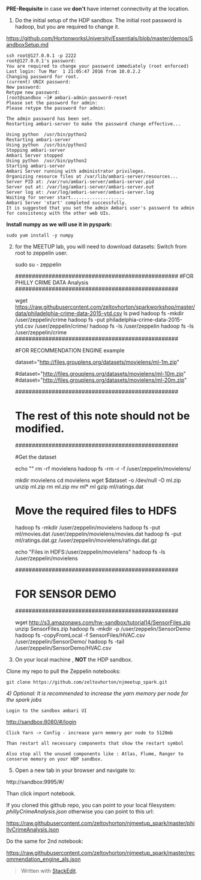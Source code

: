 

**PRE-Requisite** in case we **don't** have internet connectivity at the location. 

1) Do the  initial setup of the  HDP sandbox. The initial root password is hadoop, but you are required to change it.

https://github.com/HortonworksUniversity/Essentials/blob/master/demos/SandboxSetup.md


    ssh root@127.0.0.1 -p 2222
    root@127.0.0.1's password: 
    You are required to change your password immediately (root enforced)
    Last login: Tue Mar  1 21:05:47 2016 from 10.0.2.2
    Changing password for root.
    (current) UNIX password: 
    New password: 
    Retype new password: 
    [root@sandbox ~]# ambari-admin-password-reset
    Please set the password for admin: 
    Please retype the password for admin: 
    
    The admin password has been set.
    Restarting ambari-server to make the password change effective...
    
    Using python  /usr/bin/python2
    Restarting ambari-server
    Using python  /usr/bin/python2
    Stopping ambari-server
    Ambari Server stopped
    Using python  /usr/bin/python2
    Starting ambari-server
    Ambari Server running with administrator privileges.
    Organizing resource files at /var/lib/ambari-server/resources...
    Server PID at: /var/run/ambari-server/ambari-server.pid
    Server out at: /var/log/ambari-server/ambari-server.out
    Server log at: /var/log/ambari-server/ambari-server.log
    Waiting for server start....................
    Ambari Server 'start' completed successfully.
    It is suggested that you set the admin Ambari user's password to admin for consistency with the other web UIs.


**Install numpy as we will use it in pyspark:**

    sudo yum install -y numpy

2) for the MEETUP lab, you will need to download datasets: Switch from root to zeppelin user. 

    sudo su - zeppelin
    
    #################################################
    #FOR PHILLY CRIME DATA Analysis
    #################################################
    
    wget https://raw.githubusercontent.com/zeltovhorton/sparkworkshop/master/data/philadelphia-crime-data-2015-ytd.csv
    ls
    pwd
    hadoop fs -mkdir /user/zeppelin/crime
    hadoop fs -put philadelphia-crime-data-2015-ytd.csv /user/zeppelin/crime/
    hadoop fs -ls /user/zeppelin
    hadoop fs -ls /user/zeppelin/crime
    #################################################
    
    #FOR RECOMMENDATION ENGINE example
    
    dataset="http://files.grouplens.org/datasets/movielens/ml-1m.zip"
    
    #dataset="http://files.grouplens.org/datasets/movielens/ml-10m.zip"
    #dataset="http://files.grouplens.org/datasets/movielens/ml-20m.zip"
    
    
    #################################################
    # The rest of this note should not be modified. #
    #################################################
    
    #Get the dataset
    
    echo ""
    rm -rf movielens
    hadoop fs -rm -r -f /user/zeppelin/movielens/
    
    
    mkdir movielens
    cd movielens
    wget $dataset -o /dev/null -O ml.zip
    unzip ml.zip
    rm ml.zip
    mv ml* ml
    gzip ml/ratings.dat
    
    # Move the required files to HDFS
    
    hadoop fs -mkdir /user/zeppelin/movielens
    hadoop fs -put ml/movies.dat /user/zeppelin/movielens/movies.dat
    hadoop fs -put ml/ratings.dat.gz /user/zeppelin/movielens/ratings.dat.gz
    
    echo "Files in HDFS:/user/zeppelin/movielens"
    hadoop fs -ls /user/zeppelin/movielens
    
    #################################################
    # FOR SENSOR DEMO
    #################################################
    
    wget http://s3.amazonaws.com/hw-sandbox/tutorial14/SensorFiles.zip
    unzip SensorFiles.zip
    hadoop fs -mkdir -p /user/zeppelin/SensorDemo
    hadoop fs -copyFromLocal -f SensorFiles/HVAC.csv /user/zeppelin/SensorDemo/
    hadoop fs -tail /user/zeppelin/SensorDemo/HVAC.csv



3) On your local machine , **NOT** the HDP sandbox.
 
 Clone my repo to pull the Zeppelin notebooks:

    git clone https://github.com/zeltovhorton/njmeetup_spark.git


*4) Optional: It is recommended to increase the yarn memory per node for the spark jobs*  

    Login to the sandbox ambari UI

[http://sandbox:8080/#/login](http://sandbox:8080/#/login)

    Click Yarn -> Config - increase yarn memory per node to 5120mb
    
    Than restart all necessary components that show the restart symbol
    
    Also stop all the unused components like : Atlas, Flume, Ranger to conserve memory on your HDP sandbox.

5) Open a new tab in your browser and navigate to:

http://sandbox:9995/#/

Than click import notebook.

If you cloned this github repo, you can point to your local filesystem: *phillyCrimeAnalysis.json*
otherwise you can point to this url: 

https://raw.githubusercontent.com/zeltovhorton/njmeetup_spark/master/phillyCrimeAnalysis.json

Do the same for 2nd notebook:

https://raw.githubusercontent.com/zeltovhorton/njmeetup_spark/master/recommendation_engine_als.json

> Written with [StackEdit](https://stackedit.io/).




